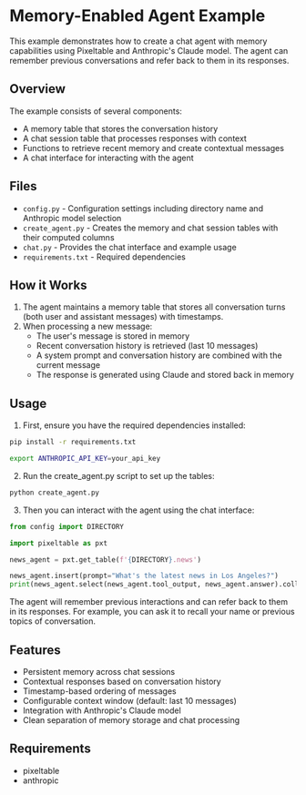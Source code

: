 # Memory-Enabled Agent Example

This example demonstrates how to create a chat agent with memory capabilities using Pixeltable and Anthropic's Claude model. The agent can remember previous conversations and refer back to them in its responses.

## Overview

The example consists of several components:
- A memory table that stores the conversation history
- A chat session table that processes responses with context
- Functions to retrieve recent memory and create contextual messages
- A chat interface for interacting with the agent

## Files

- `config.py` - Configuration settings including directory name and Anthropic model selection
- `create_agent.py` - Creates the memory and chat session tables with their computed columns
- `chat.py` - Provides the chat interface and example usage
- `requirements.txt` - Required dependencies

## How it Works

1. The agent maintains a memory table that stores all conversation turns (both user and assistant messages) with timestamps.
2. When processing a new message:
   - The user's message is stored in memory
   - Recent conversation history is retrieved (last 10 messages)
   - A system prompt and conversation history are combined with the current message
   - The response is generated using Claude and stored back in memory

## Usage

1. First, ensure you have the required dependencies installed:
```bash
pip install -r requirements.txt
```

```bash
export ANTHROPIC_API_KEY=your_api_key
```


2. Run the create_agent.py script to set up the tables:
```python
python create_agent.py
```

3. Then you can interact with the agent using the chat interface:
```python
from config import DIRECTORY

import pixeltable as pxt

news_agent = pxt.get_table(f'{DIRECTORY}.news')

news_agent.insert(prompt="What's the latest news in Los Angeles?")
print(news_agent.select(news_agent.tool_output, news_agent.answer).collect())

```

The agent will remember previous interactions and can refer back to them in its responses. For example, you can ask it to recall your name or previous topics of conversation.

## Features

- Persistent memory across chat sessions
- Contextual responses based on conversation history
- Timestamp-based ordering of messages
- Configurable context window (default: last 10 messages)
- Integration with Anthropic's Claude model
- Clean separation of memory storage and chat processing

## Requirements

- pixeltable
- anthropic


